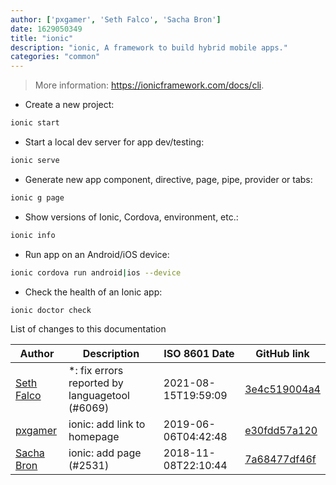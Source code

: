 ```yaml
---
author: ['pxgamer', 'Seth Falco', 'Sacha Bron']
date: 1629050349
title: "ionic"
description: "ionic, A framework to build hybrid mobile apps."
categories: "common"
---
```

> More information: <https://ionicframework.com/docs/cli>.

- Create a new project:

```bash
ionic start
```

- Start a local dev server for app dev/testing:

```bash
ionic serve
```

- Generate new app component, directive, page, pipe, provider or tabs:

```bash
ionic g page
```

- Show versions of Ionic, Cordova, environment, etc.:

```bash
ionic info
```

- Run app on an Android/iOS device:

```bash
ionic cordova run android|ios --device
```

- Check the health of an Ionic app:

```bash
ionic doctor check
```
List of changes to this documentation


Author | Description | ISO 8601 Date | GitHub link
------|-----|-----|-----
[Seth Falco](mailto:seth@falco.fun) | *: fix errors reported by languagetool (#6069) | 2021-08-15T19:59:09 | [3e4c519004a4](https://github.com/tldr-pages/tldr/commit/3e4c519004a471c861cdc609fd7239ee3355671c)
[pxgamer](mailto:owzie123@gmail.com) | ionic: add link to homepage | 2019-06-06T04:42:48 | [e30fdd57a120](https://github.com/tldr-pages/tldr/commit/e30fdd57a120c4d01704e28ceeebe2711e85639d)
[Sacha Bron](mailto:BinaryBrain@users.noreply.github.com) | ionic: add page (#2531) | 2018-11-08T22:10:44 | [7a68477df46f](https://github.com/tldr-pages/tldr/commit/7a68477df46f44d5eb3490d08302cb0a1b89b02f)

